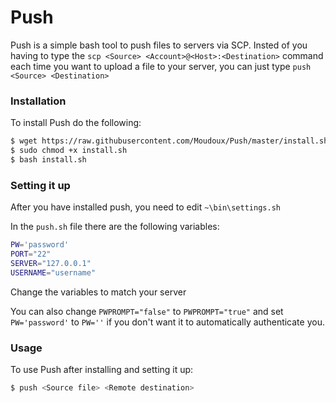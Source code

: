 # Push
Push is a simple bash tool to push files to servers via SCP. Insted of you having to type the `scp <Source> <Account>@<Host>:<Destination>` command each time you want to upload a file to your server, you can just type `push <Source> <Destination>`

### Installation

To install Push do the following:

```sh
$ wget https://raw.githubusercontent.com/Moudoux/Push/master/install.sh
$ sudo chmod +x install.sh
$ bash install.sh
```

### Setting it up

After you have installed push, you need to edit `~\bin\settings.sh`

In the `push.sh` file there are the following variables:

```sh
PW='password'
PORT="22"
SERVER="127.0.0.1"
USERNAME="username"
```

Change the variables to match your server

You can also change `PWPROMPT="false"` to `PWPROMPT="true"` and set `PW='password'` to `PW=''` if you don't want it to automatically authenticate you.

### Usage

To use Push after installing and setting it up:

```sh
$ push <Source file> <Remote destination>
```

